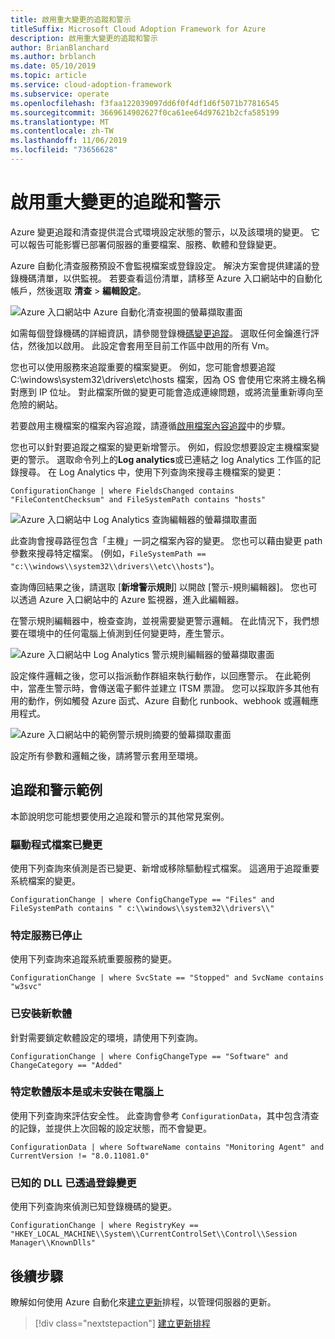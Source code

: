 ```yaml
---
title: 啟用重大變更的追蹤和警示
titleSuffix: Microsoft Cloud Adoption Framework for Azure
description: 啟用重大變更的追蹤和警示
author: BrianBlanchard
ms.author: brblanch
ms.date: 05/10/2019
ms.topic: article
ms.service: cloud-adoption-framework
ms.subservice: operate
ms.openlocfilehash: f3faa122039097dd6f0f4df1d6f5071b77816545
ms.sourcegitcommit: 3669614902627f0ca61ee64d97621b2cfa585199
ms.translationtype: MT
ms.contentlocale: zh-TW
ms.lasthandoff: 11/06/2019
ms.locfileid: "73656628"
---
```

# <a name="enable-tracking-and-alerting-for-critical-changes"></a>啟用重大變更的追蹤和警示

Azure 變更追蹤和清查提供混合式環境設定狀態的警示，以及該環境的變更。 它可以報告可能影響已部署伺服器的重要檔案、服務、軟體和登錄變更。

Azure 自動化清查服務預設不會監視檔案或登錄設定。 解決方案會提供建議的登錄機碼清單，以供監視。 若要查看這份清單，請移至 Azure 入口網站中的自動化帳戶，然後選取 **清查** > **編輯設定**。

![Azure 入口網站中 Azure 自動化清查視圖的螢幕擷取畫面](./media/change-tracking1.png)

如需每個登錄機碼的詳細資訊，請參閱登錄機[碼變更追蹤](https://docs.microsoft.com/azure/automation/automation-change-tracking#registry-key-change-tracking)。 選取任何金鑰進行評估，然後加以啟用。 此設定會套用至目前工作區中啟用的所有 Vm。

您也可以使用服務來追蹤重要的檔案變更。 例如，您可能會想要追蹤 C:\windows\system32\drivers\etc\hosts 檔案，因為 OS 會使用它來將主機名稱對應到 IP 位址。 對此檔案所做的變更可能會造成連線問題，或將流量重新導向至危險的網站。

若要啟用主機檔案的檔案內容追蹤，請遵循[啟用檔案內容追蹤](https://docs.microsoft.com/azure/automation/change-tracking-file-contents#enable-file-content-tracking)中的步驟。

您也可以針對要追蹤之檔案的變更新增警示。 例如，假設您想要設定主機檔案變更的警示。 選取命令列上的**Log analytics**或已連結之 log Analytics 工作區的記錄搜尋。 在 Log Analytics 中，使用下列查詢來搜尋主機檔案的變更：

```kusto
ConfigurationChange | where FieldsChanged contains "FileContentChecksum" and FileSystemPath contains "hosts"
```

![Azure 入口網站中 Log Analytics 查詢編輯器的螢幕擷取畫面](./media/change-tracking2.png)

此查詢會搜尋路徑包含「主機」一詞之檔案內容的變更。 您也可以藉由變更 path 參數來搜尋特定檔案。 (例如，`FileSystemPath ==  "c:\\windows\\system32\\drivers\\etc\\hosts"`)。
  
查詢傳回結果之後，請選取 [**新增警示規則**] 以開啟 [警示-規則編輯器]。 您也可以透過 Azure 入口網站中的 Azure 監視器，進入此編輯器。

在警示規則編輯器中，檢查查詢，並視需要變更警示邏輯。 在此情況下，我們想要在環境中的任何電腦上偵測到任何變更時，產生警示。

![Azure 入口網站中 Log Analytics 警示規則編輯器的螢幕擷取畫面](./media/change-tracking3.png)

設定條件邏輯之後，您可以指派動作群組來執行動作，以回應警示。 在此範例中，當產生警示時，會傳送電子郵件並建立 ITSM 票證。 您可以採取許多其他有用的動作，例如觸發 Azure 函式、Azure 自動化 runbook、webhook 或邏輯應用程式。

![Azure 入口網站中的範例警示規則摘要的螢幕擷取畫面](./media/change-tracking4.png)

設定所有參數和邏輯之後，請將警示套用至環境。

## <a name="tracking-and-alerting-examples"></a>追蹤和警示範例

本節說明您可能想要使用之追蹤和警示的其他常見案例。

### <a name="driver-file-changed"></a>驅動程式檔案已變更

使用下列查詢來偵測是否已變更、新增或移除驅動程式檔案。 這適用于追蹤重要系統檔案的變更。

  ```kusto
  ConfigurationChange | where ConfigChangeType == "Files" and FileSystemPath contains " c:\\windows\\system32\\drivers\\"
  ```

### <a name="specific-service-stopped"></a>特定服務已停止

使用下列查詢來追蹤系統重要服務的變更。

  ```kusto
  ConfigurationChange | where SvcState == "Stopped" and SvcName contains "w3svc"
  ```

### <a name="new-software-installed"></a>已安裝新軟體

針對需要鎖定軟體設定的環境，請使用下列查詢。

  ```kusto
  ConfigurationChange | where ConfigChangeType == "Software" and ChangeCategory == "Added"
  ```

### <a name="specific-software-version-is-or-isnt-installed-on-a-machine"></a>特定軟體版本是或未安裝在電腦上

使用下列查詢來評估安全性。 此查詢會參考 `ConfigurationData`，其中包含清查的記錄，並提供上次回報的設定狀態，而不會變更。

  ```kusto
  ConfigurationData | where SoftwareName contains "Monitoring Agent" and CurrentVersion != "8.0.11081.0"
  ```

### <a name="known-dll-changed-through-the-registry"></a>已知的 DLL 已透過登錄變更

使用下列查詢來偵測已知登錄機碼的變更。

  ```kusto
  ConfigurationChange | where RegistryKey == "HKEY_LOCAL_MACHINE\\System\\CurrentControlSet\\Control\\Session Manager\\KnownDlls"
  ```

## <a name="next-steps"></a>後續步驟

瞭解如何使用 Azure 自動化來[建立更新](./update-schedules.md)排程，以管理伺服器的更新。

> [!div class="nextstepaction"]
> [建立更新排程](./update-schedules.md)
